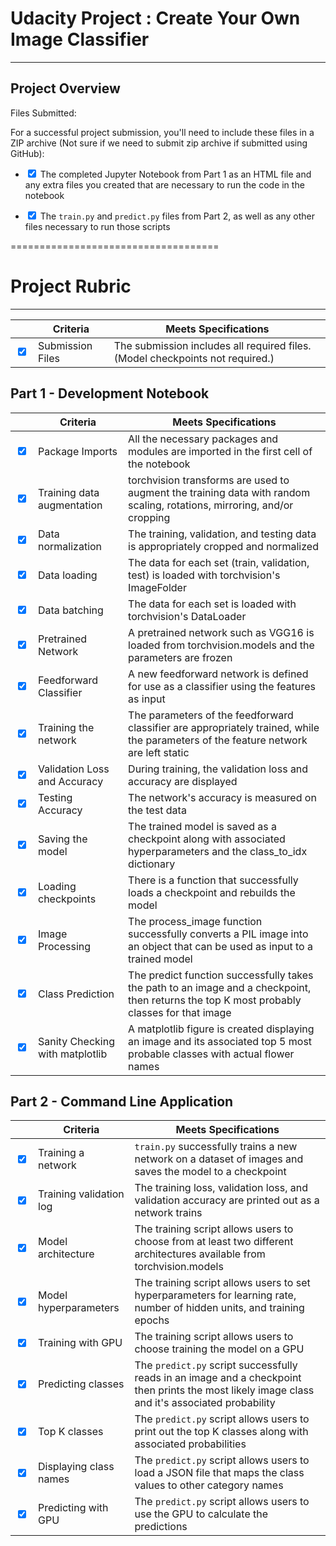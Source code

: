 # Udacity Project : Create Your Own Image Classifier
---------------------

## Project Overview


Files Submitted:

For a successful project submission, you'll need to include these files in a ZIP archive (Not sure if we need to submit zip archive if submitted using GitHub):

- <input type="checkbox" checked> The completed Jupyter Notebook from Part 1 as an HTML file and any extra files you created that are necessary to run the code in the notebook

- <input type="checkbox" checked> The `train.py` and `predict.py` files from Part 2, as well as any other files necessary to run those scripts


====================================

# Project Rubric
---------------------

|  | Criteria | Meets Specifications |
| ---| --- | --- |
| <input type="checkbox" checked> | Submission Files | The submission includes all required files. (Model checkpoints not required.) |

## Part 1 - Development Notebook

|  | Criteria | Meets Specifications |
| --- | --- | --- |
| <input type="checkbox" checked> | Package Imports | All the necessary packages and modules are imported in the first cell of the notebook |
| <input type="checkbox" checked> | Training data augmentation | torchvision transforms are used to augment the training data with random scaling, rotations, mirroring, and/or cropping |
| <input type="checkbox" checked> | Data normalization | The training, validation, and testing data is appropriately cropped and normalized |
| <input type="checkbox" checked> | Data loading | The data for each set (train, validation, test) is loaded with torchvision's ImageFolder |
| <input type="checkbox" checked> | Data batching | The data for each set is loaded with torchvision's DataLoader |
| <input type="checkbox" checked> | Pretrained Network | A pretrained network such as VGG16 is loaded from torchvision.models and the parameters are frozen |
| <input type="checkbox" checked> | Feedforward Classifier | A new feedforward network is defined for use as a classifier using the features as input |
| <input type="checkbox" checked> | Training the network | The parameters of the feedforward classifier are appropriately trained, while the parameters of the feature network are left static |
| <input type="checkbox" checked> | Validation Loss and Accuracy | During training, the validation loss and accuracy are displayed |
| <input type="checkbox" checked> | Testing Accuracy | The network's accuracy is measured on the test data |
| <input type="checkbox" checked> | Saving the model | The trained model is saved as a checkpoint along with associated hyperparameters and the class\_to\_idx dictionary |
| <input type="checkbox" checked> | Loading checkpoints | There is a function that successfully loads a checkpoint and rebuilds the model |
| <input type="checkbox" checked> | Image Processing | The process_image function successfully converts a PIL image into an object that can be used as input to a trained model |
| <input type="checkbox" checked> | Class Prediction | The predict function successfully takes the path to an image and a checkpoint, then returns the top K most probably classes for that image |
| <input type="checkbox" checked> | Sanity Checking with matplotlib | A matplotlib figure is created displaying an image and its associated top 5 most probable classes with actual flower names |

## Part 2 - Command Line Application

|  | Criteria | Meets Specifications |
| --- | --- | --- |
| <input type="checkbox" checked> | Training a network | `train.py` successfully trains a new network on a dataset of images and saves the model to a checkpoint |
| <input type="checkbox" checked> | Training validation log | The training loss, validation loss, and validation accuracy are printed out as a network trains |
| <input type="checkbox" checked> | Model architecture | The training script allows users to choose from at least two different architectures available from torchvision.models |
| <input type="checkbox" checked> | Model hyperparameters | The training script allows users to set hyperparameters for learning rate, number of hidden units, and training epochs |
| <input type="checkbox" checked> | Training with GPU | The training script allows users to choose training the model on a GPU |
| <input type="checkbox" checked> | Predicting classes | The `predict.py` script successfully reads in an image and a checkpoint then prints the most likely image class and it's associated probability |
| <input type="checkbox" checked> | Top K classes | The `predict.py` script allows users to print out the top K classes along with associated probabilities |
| <input type="checkbox" checked> | Displaying class names | The `predict.py` script allows users to load a JSON file that maps the class values to other category names |
| <input type="checkbox" checked> | Predicting with GPU | The `predict.py` script allows users to use the GPU to calculate the predictions |
